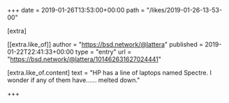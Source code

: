 +++
date = 2019-01-26T13:53:00+00:00
path = "/likes/2019-01-26-13-53-00"

[extra]

[[extra.like_of]]
author = "https://bsd.network/@lattera"
published = 2019-01-22T22:41:33+00:00
type = "entry"
url = "https://bsd.network/@lattera/101462631627024441"

[extra.like_of.content]
text = "HP has a line of laptops named Spectre. I wonder if any of them have...... melted down."

+++

